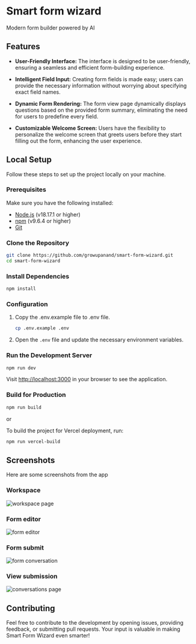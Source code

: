 
# Smart form wizard

Modern form builder powered by AI

## Features

- **User-Friendly Interface:** The interface is designed to be user-friendly, ensuring a seamless and efficient form-building experience.

- **Intelligent Field Input:** Creating form fields is made easy; users can provide the necessary information without worrying about specifying exact field names.

- **Dynamic Form Rendering:** The form view page dynamically displays questions based on the provided form summary, eliminating the need for users to predefine every field.
  
- **Customizable Welcome Screen:** Users have the flexibility to personalize the welcome screen that greets users before they start filling out the form, enhancing the user experience.



## Local Setup

Follow these steps to set up the project locally on your machine.

### Prerequisites

Make sure you have the following installed:

- [Node.js](https://nodejs.org/) (v18.17.1 or higher)
- [npm](https://www.npmjs.com/) (v9.6.4 or higher)
- [Git](https://git-scm.com/)

### Clone the Repository



```bash
git clone https://github.com/growupanand/smart-form-wizard.git
cd smart-form-wizard
```


### Install Dependencies

```bash
npm install
```

### Configuration

 1. Copy the .env.example file to .env file.
	```bash
	cp .env.example .env
	```
2. Open the `.env` file and update the necessary environment variables.

### Run the Development Server

```bash
npm run dev
```
Visit [http://localhost:3000](http://localhost:3000/) in your browser to see the application.

### Build for Production

```bash
npm run build
```
or

To build the project for Vercel deployment, run:
```bash
npm run vercel-build
```

## Screenshots

Here are some screenshots from the app

### Workspace
![workspace page](https://github.com/growupanand/smart-form-wizard/assets/29487686/624637aa-0541-4e6c-aa2b-9ab54153c607)

### Form editor
![form editor](https://github.com/growupanand/smart-form-wizard/assets/29487686/dca44247-6ca6-4196-9b81-176c77b2fb8a)

### Form submit
![form conversation](https://github.com/growupanand/smart-form-wizard/assets/29487686/25e8a856-5ed1-42a7-980d-6c4535e08664)


### View submission
![conversations page](https://github.com/growupanand/smart-form-wizard/assets/29487686/5438bc71-aa71-457e-b4e2-3b7b3ba8e662)








## Contributing
Feel free to contribute to the development by opening issues, providing feedback, or submitting pull requests. Your input is valuable in making Smart Form Wizard even smarter!
